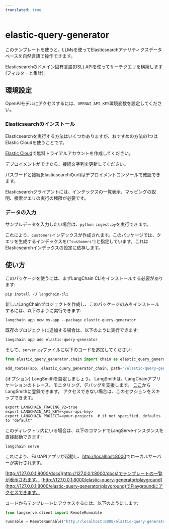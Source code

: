 ```yaml
---
translated: true
---
```


# elastic-query-generator

このテンプレートを使うと、LLMsを使ってElasticsearchアナリティクスデータベースを自然言語で操作できます。

Elasticsearchのドメイン固有言語(DSL) APIを使ってサーチクエリを構築します(フィルターと集計)。

## 環境設定

OpenAIモデルにアクセスするには、`OPENAI_API_KEY`環境変数を設定してください。

### Elasticsearchのインストール

Elasticsearchを実行する方法はいくつかありますが、おすすめの方法の1つはElastic Cloudを使うことです。

[Elastic Cloud](https://cloud.elastic.co/registration?utm_source=langchain&utm_content=langserve)で無料トライアルアカウントを作成してください。

デプロイメントができたら、接続文字列を更新してください。

パスワードと接続(Elasticsearchのurl)はデプロイメントコンソールで確認できます。

Elasticsearchクライアントには、インデックスの一覧表示、マッピングの説明、検索クエリの実行の権限が必要です。

### データの入力

サンプルデータを入力したい場合は、`python ingest.py`を実行できます。

これにより、`customers`インデックスが作成されます。このパッケージでは、クエリを生成するインデックスを`["customers"]`と指定しています。これはElasticsearchインデックスの設定に依存します。

## 使い方

このパッケージを使うには、まずLangChain CLIをインストールする必要があります:

```shell
pip install -U langchain-cli
```

新しいLangChainプロジェクトを作成し、このパッケージのみをインストールするには、以下のように実行できます:

```shell
langchain app new my-app --package elastic-query-generator
```

既存のプロジェクトに追加する場合は、以下のように実行できます:

```shell
langchain app add elastic-query-generator
```

そして、`server.py`ファイルに以下のコードを追加してください:

```python
from elastic_query_generator.chain import chain as elastic_query_generator_chain

add_routes(app, elastic_query_generator_chain, path="/elastic-query-generator")
```

(オプション) LangSmithを設定しましょう。
LangSmithは、LangChainアプリケーションのトレース、モニタリング、デバッグを支援します。
[ここ](https://smith.langchain.com/)からLangSmithに登録できます。
アクセスできない場合は、このセクションをスキップできます。

```shell
export LANGCHAIN_TRACING_V2=true
export LANGCHAIN_API_KEY=<your-api-key>
export LANGCHAIN_PROJECT=<your-project>  # if not specified, defaults to "default"
```

このディレクトリ内にいる場合は、以下のコマンドでLangServeインスタンスを直接起動できます:

```shell
langchain serve
```

これにより、FastAPIアプリが起動し、[http://localhost:8000](http://localhost:8000)でローカルサーバーが実行されます。

[http://127.0.0.1:8000/docs](http://127.0.0.1:8000/docs)でテンプレートの一覧が表示されます。
[http://127.0.0.1:8000/elastic-query-generator/playground](http://127.0.0.1:8000/elastic-query-generator/playground)でPlaygroundにアクセスできます。

コードからテンプレートにアクセスするには、以下のようにします:

```python
from langserve.client import RemoteRunnable

runnable = RemoteRunnable("http://localhost:8000/elastic-query-generator")
```
